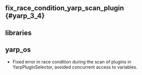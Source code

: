 fix_race_condition_yarp_scan_plugin {#yarp_3_4}
--------------

## libraries

## yarp_os

* Fixed error in race condition during the scan of plugins in YarpPluginSelector, avoided concurrent access to variables.
